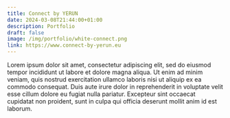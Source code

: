 ```yaml
---
title: Connect by YERUN
date: 2024-03-08T21:44:00+01:00
description: Portfolio
draft: false
image: /img/portfolio/white-connect.png
link: https://www.connect-by-yerun.eu
---
```


Lorem ipsum dolor sit amet, consectetur adipiscing elit, sed do eiusmod tempor incididunt ut labore et dolore magna aliqua. Ut enim ad minim veniam, quis nostrud exercitation ullamco laboris nisi ut aliquip ex ea commodo consequat. Duis aute irure dolor in reprehenderit in voluptate velit esse cillum dolore eu fugiat nulla pariatur. Excepteur sint occaecat cupidatat non proident, sunt in culpa qui officia deserunt mollit anim id est laborum.
